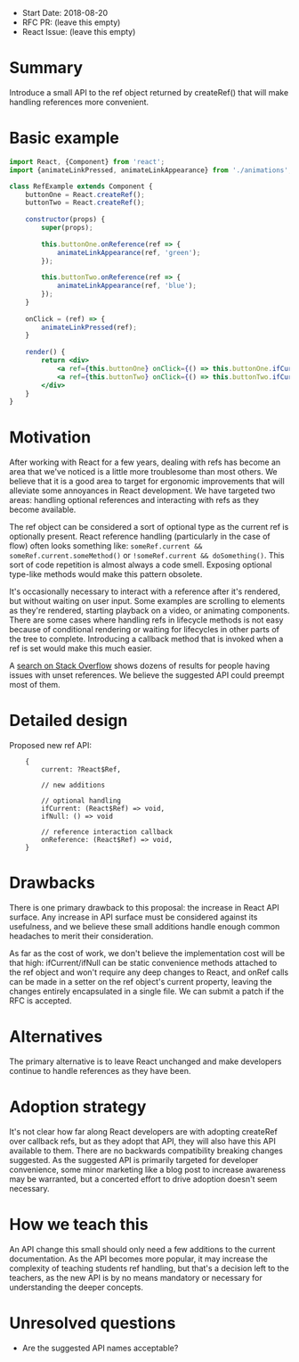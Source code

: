 - Start Date: 2018-08-20
- RFC PR: (leave this empty)
- React Issue: (leave this empty)

# Summary

Introduce a small API to the ref object returned by createRef() that will make handling references more convenient.


# Basic example

```jsx
import React, {Component} from 'react';
import {animateLinkPressed, animateLinkAppearance} from './animations'; // hypothetically

class RefExample extends Component {
	buttonOne = React.createRef();
	buttonTwo = React.createRef();
	
	constructor(props) {
		super(props);
		
		this.buttonOne.onReference(ref => {
			animateLinkAppearance(ref, 'green');
		});
		
		this.buttonTwo.onReference(ref => {
			animateLinkAppearance(ref, 'blue');
		});
	}
	
	onClick = (ref) => {
		animateLinkPressed(ref);
	}
	
	render() {
		return <div>
			<a ref={this.buttonOne} onClick={() => this.buttonOne.ifCurrent(onClick)}>Button One</a>
			<a ref={this.buttonTwo} onClick={() => this.buttonTwo.ifCurrent(onClick)}>Button Two</a>
		</div>
	}
}
```

# Motivation

After working with React for a few years, dealing with refs has become an area that we've noticed is a little more troublesome than most others.  We believe that it is a good area to target for ergonomic improvements that will alleviate some annoyances in React development.  We have targeted two areas: handling optional references and interacting with refs as they become available.

The ref object can be considered a sort of optional type as the current ref is optionally present.  React reference handling (particularly in the case of flow) often looks something like: `someRef.current && someRef.current.someMethod()` or `!someRef.current && doSomething()`.  This sort of code repetition is almost always a code smell.  Exposing optional type-like methods would make this pattern obsolete. 

It's occasionally necessary to interact with a reference after it's rendered, but without waiting on user input.  Some examples are scrolling to elements as they're rendered, starting playback on a video, or animating components.  There are some cases where handling refs in lifecycle methods is not easy because of conditional rendering or waiting for lifecycles in other parts of the tree to complete.  Introducing a callback method that is invoked when a ref is set would make this much easier.

A [search on Stack Overflow](https://stackoverflow.com/search?q=react+refs+undefined) shows dozens of results for people having issues with unset references.  We believe the suggested API could preempt most of them.

# Detailed design

Proposed new ref API:

```
	{
		current: ?React$Ref, 
		
		// new additions 
		
		// optional handling
		ifCurrent: (React$Ref) => void,
		ifNull: () => void
		
		// reference interaction callback
		onReference: (React$Ref) => void,
	}

```

# Drawbacks

There is one primary drawback to this proposal: the increase in React API surface.  Any increase in API surface must be considered against its usefulness, and we believe these small additions handle enough common headaches to merit their consideration.  

As far as the cost of work, we don't believe the implementation cost will be that high: ifCurrent/ifNull can be static convenience methods attached to the ref object and won't require any deep changes to React, and onRef calls can be made in a setter on the ref object's current property, leaving the changes entirely encapsulated in a single file.  We can submit a patch if the RFC is accepted.

# Alternatives

The primary alternative is to leave React unchanged and make developers continue to handle references as they have been.


# Adoption strategy

It's not clear how far along React developers are with adopting createRef over callback refs, but as they adopt that API, they will also have this API available to them.  There are no backwards compatibility breaking changes suggested.  As the suggested API is primarily targeted for developer convenience, some minor marketing like a blog post to increase awareness may be warranted, but a concerted effort to drive adoption doesn't seem necessary.

# How we teach this

An API change this small should only need a few additions to the current documentation.  As the API becomes more popular, it may increase the complexity of teaching students ref handling, but that's a decision left to the teachers, as the new API is by no means mandatory or necessary for understanding the deeper concepts.  

# Unresolved questions

* Are the suggested API names acceptable?
